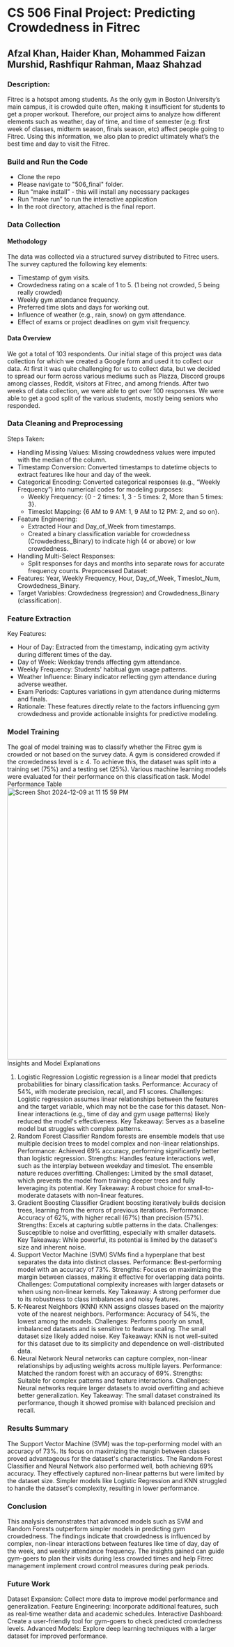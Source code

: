 

# CS 506 Final Project: Predicting Crowdedness in Fitrec
## Afzal Khan, Haider Khan, Mohammed Faizan Murshid, Rashfiqur Rahman, Maaz Shahzad

### Description: 
Fitrec is a hotspot among students. As the only gym in Boston University’s main campus, it is crowded quite often, making it insufficient for students to get a proper workout. Therefore, our project aims to analyze how different elements such as weather, day of time, and time of semester (e.g: first week of classes, midterm season, finals season, etc) affect people going to Fitrec. Using this information, we also plan to predict ultimately what’s the best time and day to visit the Fitrec.
### Build and Run the Code
- Clone the repo
- Please navigate to "506_final" folder.
- Run “make install” - this will install any necessary packages
- Run “make run” to run the interactive application
- In the root directory, attached is the final report. 

### Data Collection
#### Methodology
The data was collected via a structured survey distributed to Fitrec users. The survey captured the following key elements:
- Timestamp of gym visits.
- Crowdedness rating on a scale of 1 to 5. (1 being not crowded, 5 being really crowded)
- Weekly gym attendance frequency.
- Preferred time slots and days for working out.
- Influence of weather (e.g., rain, snow) on gym attendance.
- Effect of exams or project deadlines on gym visit frequency.
#### Data Overview
We got a total of 103 respondents. Our initial stage of this project was data collection for which we created a Google form and used it to collect our data. At first it was quite challenging for us to collect data, but we decided to spread our form across various mediums such as Piazza, Discord groups among classes, Reddit, visitors at Fitrec, and among friends. After two weeks of data collection, we were able to get over 100 responses. We were able to get a good split of the various students, mostly being seniors who  responded.

### Data Cleaning and Preprocessing
Steps Taken:
- Handling Missing Values: Missing crowdedness values were imputed with the median of the column.
- Timestamp Conversion: Converted timestamps to datetime objects to extract features like hour and day of the week.
- Categorical Encoding: Converted categorical responses (e.g., “Weekly Frequency”) into numerical codes for modeling purposes:
  - Weekly Frequency: {0 - 2 times: 1, 3 - 5 times: 2, More than 5 times: 3}.
  - Timeslot Mapping: {6 AM to 9 AM: 1, 9 AM to 12 PM: 2, and so on}.
- Feature Engineering:
  - Extracted Hour and Day_of_Week from timestamps.
  - Created a binary classification variable for crowdedness (Crowdedness_Binary) to indicate high (4 or above) or low crowdedness.
- Handling Multi-Select Responses:
  - Split responses for days and months into separate rows for accurate frequency counts.
Preprocessed Dataset:
- Features: Year, Weekly Frequency, Hour, Day_of_Week, Timeslot_Num, Crowdedness_Binary.
- Target Variables: Crowdedness (regression) and Crowdedness_Binary (classification).

### Feature Extraction
Key Features:
- Hour of Day: Extracted from the timestamp, indicating gym activity during different times of the day.
- Day of Week: Weekday trends affecting gym attendance.
- Weekly Frequency: Students' habitual gym usage patterns.
- Weather Influence: Binary indicator reflecting gym attendance during adverse weather.
- Exam Periods: Captures variations in gym attendance during midterms and finals.
- Rationale: These features directly relate to the factors influencing gym crowdedness and provide actionable insights for predictive modeling.

### Model Training
The goal of model training was to classify whether the Fitrec gym is crowded or not based on the survey data. A gym is considered crowded if the crowdedness level is ≥ 4. To achieve this, the dataset was split into a training set (75%) and a testing set (25%). Various machine learning models were evaluated for their performance on this classification task.
Model Performance Table
<img width="624" alt="Screen Shot 2024-12-09 at 11 15 59 PM" src="https://github.com/user-attachments/assets/8a575c3b-596e-42ea-9b53-ac1f8c79e8ac">
Insights and Model Explanations
1. Logistic Regression
Logistic regression is a linear model that predicts probabilities for binary classification tasks.
Performance: Accuracy of 54%, with moderate precision, recall, and F1 scores.
Challenges: Logistic regression assumes linear relationships between the features and the target variable, which may not be the case for this dataset. Non-linear interactions (e.g., time of day and gym usage patterns) likely reduced the model's effectiveness.
Key Takeaway: Serves as a baseline model but struggles with complex patterns.
2. Random Forest Classifier
Random forests are ensemble models that use multiple decision trees to model complex and non-linear relationships.
Performance: Achieved 69% accuracy, performing significantly better than logistic regression.
Strengths: Handles feature interactions well, such as the interplay between weekday and timeslot. The ensemble nature reduces overfitting.
Challenges: Limited by the small dataset, which prevents the model from training deeper trees and fully leveraging its potential.
Key Takeaway: A robust choice for small-to-moderate datasets with non-linear features.
3. Gradient Boosting Classifier
Gradient boosting iteratively builds decision trees, learning from the errors of previous iterations.
Performance: Accuracy of 62%, with higher recall (67%) than precision (57%).
Strengths: Excels at capturing subtle patterns in the data.
Challenges: Susceptible to noise and overfitting, especially with smaller datasets.
Key Takeaway: While powerful, its potential is limited by the dataset's size and inherent noise.
4. Support Vector Machine (SVM)
SVMs find a hyperplane that best separates the data into distinct classes.
Performance: Best-performing model with an accuracy of 73%.
Strengths: Focuses on maximizing the margin between classes, making it effective for overlapping data points.
Challenges: Computational complexity increases with larger datasets or when using non-linear kernels.
Key Takeaway: A strong performer due to its robustness to class imbalances and noisy features.
5. K-Nearest Neighbors (KNN)
KNN assigns classes based on the majority vote of the nearest neighbors.
Performance: Accuracy of 54%, the lowest among the models.
Challenges: Performs poorly on small, imbalanced datasets and is sensitive to feature scaling. The small dataset size likely added noise.
Key Takeaway: KNN is not well-suited for this dataset due to its simplicity and dependence on well-distributed data.
6. Neural Network
Neural networks can capture complex, non-linear relationships by adjusting weights across multiple layers.
Performance: Matched the random forest with an accuracy of 69%.
Strengths: Suitable for complex patterns and feature interactions.
Challenges: Neural networks require larger datasets to avoid overfitting and achieve better generalization.
Key Takeaway: The small dataset constrained its performance, though it showed promise with balanced precision and recall.

### Results Summary
The Support Vector Machine (SVM) was the top-performing model with an accuracy of 73%. Its focus on maximizing the margin between classes proved advantageous for the dataset's characteristics.
The Random Forest Classifier and Neural Network also performed well, both achieving 69% accuracy. They effectively captured non-linear patterns but were limited by the dataset size.
Simpler models like Logistic Regression and KNN struggled to handle the dataset's complexity, resulting in lower performance.

### Conclusion
This analysis demonstrates that advanced models such as SVM and Random Forests outperform simpler models in predicting gym crowdedness. The findings indicate that crowdedness is influenced by complex, non-linear interactions between features like time of day, day of the week, and weekly attendance frequency.
The insights gained can guide gym-goers to plan their visits during less crowded times and help Fitrec management implement crowd control measures during peak periods.

### Future Work
Dataset Expansion: Collect more data to improve model performance and generalization.
Feature Engineering: Incorporate additional features, such as real-time weather data and academic schedules.
Interactive Dashboard: Create a user-friendly tool for gym-goers to check predicted crowdedness levels.
Advanced Models: Explore deep learning techniques with a larger dataset for improved performance.


